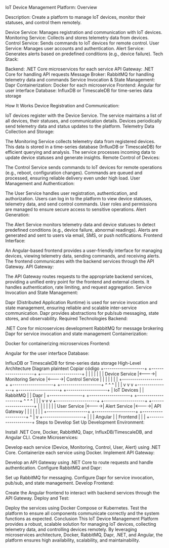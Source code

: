 IoT Device Management Platform: Overview


Description: Create a platform to manage IoT devices, monitor their statuses, and control them remotely.

Device Service: Manages registration and communication with IoT devices.
Monitoring Service: Collects and stores telemetry data from devices.
Control Service: Sends commands to IoT devices for remote control.
User Service: Manages user accounts and authentication.
Alert Service: Generates alerts based on predefined conditions (e.g., device failure).
Tech Stack:

Backend: .NET Core microservices for each service
API Gateway: .NET Core for handling API requests
Message Broker: RabbitMQ for handling telemetry data and commands
Service Invocation & State Management: Dapr
Containerization: Docker for each microservice
Frontend: Angular for user interface
Database: InfluxDB or TimescaleDB for time-series data storage


How It Works
Device Registration and Communication:

IoT devices register with the Device Service.
The service maintains a list of all devices, their statuses, and communication details.
Devices periodically send telemetry data and status updates to the platform.
Telemetry Data Collection and Storage:

The Monitoring Service collects telemetry data from registered devices.
This data is stored in a time-series database (InfluxDB or TimescaleDB) for efficient querying and analysis.
The service processes incoming data to update device statuses and generate insights.
Remote Control of Devices:

The Control Service sends commands to IoT devices for remote operations (e.g., reboot, configuration changes).
Commands are queued and processed, ensuring reliable delivery even under high load.
User Management and Authentication:

The User Service handles user registration, authentication, and authorization.
Users can log in to the platform to view device statuses, telemetry data, and send control commands.
User roles and permissions are managed to ensure secure access to sensitive operations.
Alert Generation:

The Alert Service monitors telemetry data and device statuses to detect predefined conditions (e.g., device failure, abnormal readings).
Alerts are generated and sent to users via email, SMS, or push notifications.
Frontend Interface:

An Angular-based frontend provides a user-friendly interface for managing devices, viewing telemetry data, sending commands, and receiving alerts.
The frontend communicates with the backend services through the API Gateway.
API Gateway:

The API Gateway routes requests to the appropriate backend services, providing a unified entry point for the frontend and external clients.
It handles authentication, rate limiting, and request aggregation.
Service Invocation and State Management:

Dapr (Distributed Application Runtime) is used for service invocation and state management, ensuring reliable and scalable inter-service communication.
Dapr provides abstractions for pub/sub messaging, state stores, and observability.
Required Technologies
Backend:

.NET Core for microservices development
RabbitMQ for message brokering
Dapr for service invocation and state management
Containerization:

Docker for containerizing microservices
Frontend:

Angular for the user interface
Database:

InfluxDB or TimescaleDB for time-series data storage
High-Level Architecture Diagram
plaintext
Copiar código
+--------------------+      +--------------------+      +--------------------+
|                    |      |                    |      |                    |
|   Device Service   |<---->| Monitoring Service |<---->|   Control Service  |
|                    |      |                    |      |                    |
+--------------------+      +--------------------+      +--------------------+
        ^                          ^                         ^
        |                          |                         |
        v                          v                         v
+----------------+       +--------------------+      +--------------------+
|  IoT Devices   |       |     RabbitMQ       |      |     Dapr           |
+----------------+       +--------------------+      +--------------------+
        ^                          ^                         ^
        |                          |                         |
        v                          v                         v
+--------------------+      +--------------------+      +--------------------+
|                    |      |                    |      |                    |
|   User Service     |<---->|   Alert Service    |<---->|     API Gateway    |
|                    |      |                    |      |                    |
+--------------------+      +--------------------+      +--------------------+
        ^
        |
        v
+--------------------+
|                    |
|       Angular      |
|       Frontend     |
|                    |
+--------------------+
Steps to Develop
Set Up Development Environment:

Install .NET Core, Docker, RabbitMQ, Dapr, InfluxDB/TimescaleDB, and Angular CLI.
Create Microservices:

Develop each service (Device, Monitoring, Control, User, Alert) using .NET Core.
Containerize each service using Docker.
Implement API Gateway:

Develop an API Gateway using .NET Core to route requests and handle authentication.
Configure RabbitMQ and Dapr:

Set up RabbitMQ for messaging.
Configure Dapr for service invocation, pub/sub, and state management.
Develop Frontend:

Create the Angular frontend to interact with backend services through the API Gateway.
Deploy and Test:

Deploy the services using Docker Compose or Kubernetes.
Test the platform to ensure all components communicate correctly and the system functions as expected.
Conclusion
This IoT Device Management Platform provides a robust, scalable solution for managing IoT devices, collecting telemetry data, and controlling devices remotely. By leveraging microservices architecture, Docker, RabbitMQ, Dapr, .NET, and Angular, the platform ensures high availability, scalability, and maintainability.